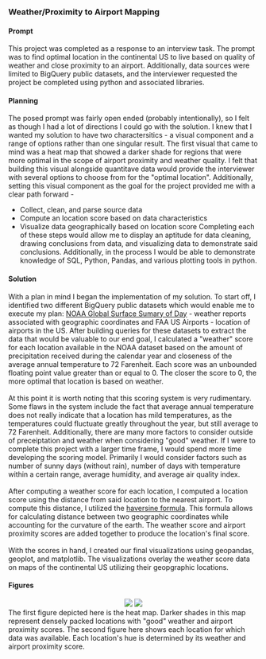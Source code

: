 ### Weather/Proximity to Airport Mapping

#### Prompt
This project was completed as a response to an interview task. The prompt was to find optimal location in the continental US to live based on quality of weather and close proximity to an airport. Additionally, data sources were limited to BigQuery public datasets, and the interviewer requested the project be completed using python and associated libraries. <br>

#### Planning
The posed prompt was fairly open ended (probably intentionally), so I felt as though I had a lot of directions I could go with the solution. I knew that I wanted my solution to have two charactersitics - a visual component and a range of options rather than one singular result. The first visual that came to mind was a heat map that showed a darker shade for regions that were more optimal in the scope of airport proximity and weather quality. I felt that building this visual alongside quantitave data would provide the interviewer with several options to choose from for the "optimal location". Additionally, setting this visual component as the goal for the project provided me with a clear path forward - 
* Collect, clean, and parse source data
* Compute an location score based on data characteristics
* Visualize data geographically based on location score
Completing each of these steps would allow me to display an aptitude for data cleaning, drawing conclusions from data, and visualizing data to demonstrate said conclusions. Additionally, in the process I would be able to demonstrate knowledge of SQL, Python, Pandas, and various plotting tools in python. <br>

#### Solution
With a plan in mind I began the implementation of my solution. To start off, I identified two different BigQuery public datasets which would enable me to execute my plan: [NOAA Global Surface Sumary of Day](https://console.cloud.google.com/marketplace/details/noaa-public/gsod) - weather reports associated with geographic coordinates and FAA US Airports - location of airports in the US. After building queries for these datasets to extract the data that would be valuable to our end goal, I calculated a "weather" score for each location available in the NOAA dataset based on the amount of precipitation received during the calendar year and closeness of the average annual temperature to 72 Farenheit. Each score was an unbounded floating point value greater than or equal to 0. The closer the score to 0, the more optimal that location is based on weather. <br><br>
At this point it is worth noting that this scoring system is very rudimentary. Some flaws in the system include the fact that average annual temperature does not really indicate that a location has mild temperatures, as the temperatures could fluctuate greatly throughout the year, but still average to 72 Farenheit. Additionally, there are many more factors to consider outside of preceiptation and weather when considering "good" weather. If I were to complete this project with a larger time frame, I would spend more time developing the scoring model. Primarily I would consider factors such as number of sunny days (without rain), number of days with temperature within a certain range, average humidity, and average air quality index. <br><br>
After computing a weather score for each location, I computed a location score using the distance from said location to the nearest airport. To compute this distance, I utilized the [haversine formula](https://en.wikipedia.org/wiki/Haversine_formula). This formula allows for calculating distance between two geographic coordinates while accounting for the curvature of the earth. The weather score and airport proximity scores are added together to produce the location's final score. <br><br>
With the scores in hand, I created our final visualizations using geopandas, geoplot, and matplotlib. The visualizations overlay the weather score data on maps of the continental US utilizing their geopgraphic locations. <br>

#### Figures
<div align="center">
  <img src="https://user-images.githubusercontent.com/70236734/177066693-9db0fc1d-05f8-48ba-a802-31f079bab0ec.png" />
  <img src="https://user-images.githubusercontent.com/70236734/177066723-8978e68c-ffed-4d51-9e43-e9b3af406d8d.png" />
</div>
The first figure depicted here is the heat map. Darker shades in this map represent densely packed locations with "good" weather and airport proximity scores. The second figure here shows each location for which data was available. Each location's hue is determined by its weather and airport proximity score.
